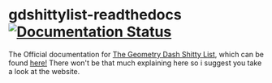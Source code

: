 # gdshittylist-readthedocs [![Documentation Status](https://readthedocs.org/projects/gdshittylist/badge/?version=latest)](https://gdshittylist.readthedocs.io/en/latest/?badge=latest)
The Official documentation for [The Geometry Dash Shitty List](https://github.com/electroflameofficial/gdshittylist), which can be found [here!](https://gdshittylist.rtfd.io)
There won't be that much explaining here so i suggest you take a look at the website.
